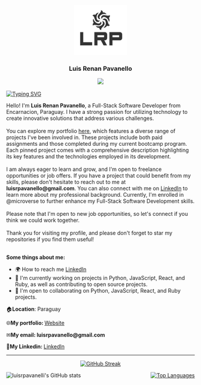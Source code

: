 <a name="readme-top"></a>
<div align="center">
  <img src="logo.png" alt="LRP" width="140"  height="auto" />
  <br/>
  <h3><b>Luis Renan Pavanello</b></h3>
  <a href="https://www.github.com/luisrpavanelli" target="_blank" rel="noreferrer"><img
src="https://img.shields.io/github/followers/luisrpavanelli?logo=github&style=for-the-badge&color=0891b2&labelColor=1c1917" /></a>
</div>

<a href="https://git.io/typing-svg"><img src="https://readme-typing-svg.herokuapp.com?font=Lato&weight=500&size=16&pause=1000&color=00FF00&width=500&lines=I+can+do+all+this+through+him+who+gives+me+strength" alt="Typing SVG" /></a>

<div>Hello! I'm <b>Luis Renan Pavanello</b>, a Full-Stack Software Developer from Encarnacion, Paraguay. I have a strong passion for utilizing technology to create innovative solutions that address various challenges.</div><br>
<div>You can explore my portfolio <a href="">here</a>, which features a diverse range of projects I've been involved in. These projects include both paid assignments and those completed during my current bootcamp program. Each pinned project comes with a comprehensive description highlighting its key features and the technologies employed in its development.</div><br>
<div>I am always eager to learn and grow, and I'm open to freelance opportunities or job offers. If you have a project that could benefit from my skills, please don't hesitate to reach out to me at <b>luisrpavanello@gmail.com</b>. You can also connect with me on <a href="https://www.linkedin.com/in/luisrpavanello">LinkedIn</a> to learn more about my professional background. Currently, I'm enrolled in @microverse to further enhance my Full-Stack Software Development skills.</div><br>

<div>Please note that I'm open to new job opportunities, so let's connect if you think we could work together.</div><br>
<div>Thank you for visiting my profile, and please don't forget to star my repositories if you find them useful!</div><br>

<b>Some things about me:</b>
* 🌍 How to reach me [LinkedIn](https://www.linkedin.com/in/luisrpavanello/)
* 🧠 I'm currently working on projects in Python, JavaScript, React, and Ruby, as well as contributing to open source projects.
* 🤝 I'm open to collaborating on Python, JavaScript, React, and Ruby projects.




<p>🏠<b>Location</b>: Paraguay </p>
<p>🌐<b>My portfolio: </b><a href="https://luisrpavanelli.github.io/luisrpavanelli-Portfolio.github.io/">Website</a></p>
<p>✉<b>My email: </b><b>luisrpavanello@gmail.com</b></p>
<p>💬<b>My Linkedin: </b><a href="https://www.linkedin.com/in/luisrpavanello">LinkedIn</a></p>

<hr>

<div>
  <p align="center">
    <a href="https://git.io/streak-stats">
      <img src="https://streak-stats.demolab.com?user=luisrpavanelli&date_format=M%20j%5B%2C%20Y%5D" alt="GitHub Streak">
    </a>
  </p>

  <div style="display:flex; justify-content:space-between">
    <img src="https://github-readme-stats.vercel.app/api?username=luisrpavanelli&show_icons=true&theme=transparent" alt="luisrpavanelli's GitHub stats" title="luisrpavanelli's GitHub stats" width="45%">
    <a href="https://github.com/luisrpavanelli">
    <img src="[![Top Langs](https://github-readme-stats.vercel.app/api/top-langs/?username=luisrpavanelli&layout=donut)](https://github.com/anuraghazra/github-readme-stats)" alt="Top Languages" width="45%">
  </a>
</div>

